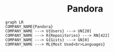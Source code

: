 <h1 align="center">Pandora</h1>

```mermaid
graph LR
COMPANY_NAME{Pandora}
COMPANY_NAME ---> U{Users} ---> UN[20]
COMPANY_NAME ---> R{Repositories} ---> RN[422]
COMPANY_NAME ---> G{Gists} ---> GN[0]
COMPANY_NAME ---> ML{Most Used<br>Languages}
```
